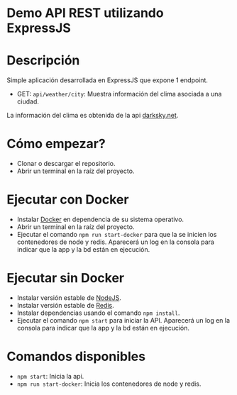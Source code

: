 # Demo API REST utilizando ExpressJS

# Descripción
Simple aplicación desarrollada en ExpressJS que expone 1 endpoint.
- GET: `api/weather/city`: Muestra información del clima asociada a una ciudad.

La información del clima es obtenida de la api [darksky.net](https://darksky.net/dev).

# Cómo empezar?
- Clonar o descargar el repositorio.
- Abrir un terminal en la raíz del proyecto.

# Ejecutar con Docker
- Instalar [Docker](https://docs.docker.com/compose/install/) en dependencia de su sistema operativo.
- Abrir un terminal en la raíz del proyecto.
- Ejecutar el comando `npm run start-docker` para que la se inicien los contenedores de node y redis. Aparecerá un log en la consola para indicar que la app y la bd están en ejecución.

# Ejecutar sin Docker
- Instalar versión estable de [NodeJS](https://nodejs.org/es/download/).
- Instalar versión estable de [Redis](https://redis.io/download).
- Instalar dependencias usando el comando `npm install`.
- Ejecutar el comando `npm start` para iniciar la API. Aparecerá un log en la consola para indicar que la app y la bd están en ejecución.

# Comandos disponibles
- `npm start`: Inicia la api.
- `npm run start-docker`: Inicia los contenedores de node y redis.
